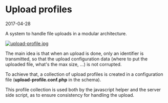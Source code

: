 Upload profiles
==================
2017-04-28



A system to handle file uploads in a modular architecture.



[![upload-profile.jpg](https://s19.postimg.org/jr53wxnfn/upload-profile.jpg)](https://postimg.org/image/iouxee4m7/)





The main idea is that when an upload is done, only an identifier is transmitted, so that the upload configuration data (where to put the uploaded file,
what's the max size, ...) is not corrupted.


To achieve that, a collection of upload profiles is created in a configuration file (**upload-profile.conf.php** in the schema).

This profile collection is used both by the javascript helper and the server side script, as to ensure consistency for handling the upload.











